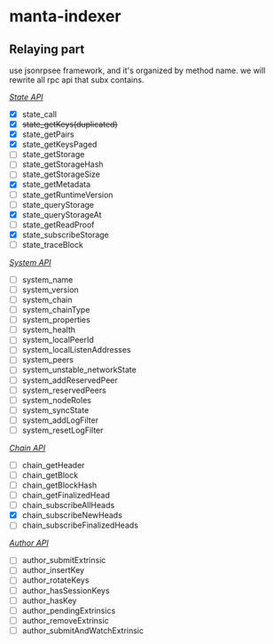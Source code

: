 # manta-indexer

## Relaying part

use jsonrpsee framework, and it's organized by method name.
we will rewrite all rpc api that subx contains.

*[State API](https://github.com/paritytech/substrate/blob/master/client/rpc-api/src/state/mod.rs)*

+ [x] state_call
+ [x] ~~state_getKeys(duplicated)~~
+ [x] state_getPairs
+ [x] state_getKeysPaged
+ [ ] state_getStorage
+ [ ] state_getStorageHash
+ [ ] state_getStorageSize
+ [x] state_getMetadata
+ [ ] state_getRuntimeVersion
+ [ ] state_queryStorage
+ [x] state_queryStorageAt
+ [ ] state_getReadProof
+ [x] state_subscribeStorage
+ [ ] state_traceBlock

*[System API](https://github.com/paritytech/substrate/blob/master/client/rpc-api/src/system/mod.rs#L33)*

+ [ ] system_name
+ [ ] system_version
+ [ ] system_chain
+ [ ] system_chainType
+ [ ] system_properties
+ [ ] system_health
+ [ ] system_localPeerId
+ [ ] system_localListenAddresses
+ [ ] system_peers
+ [ ] system_unstable_networkState
+ [ ] system_addReservedPeer
+ [ ] system_reservedPeers
+ [ ] system_nodeRoles
+ [ ] system_syncState
+ [ ] system_addLogFilter
+ [ ] system_resetLogFilter

*[Chain API](https://github.com/paritytech/substrate/blob/master/client/rpc-api/src/chain/mod.rs#L27)*

+ [ ] chain_getHeader
+ [ ] chain_getBlock
+ [ ] chain_getBlockHash
+ [ ] chain_getFinalizedHead
+ [ ] chain_subscribeAllHeads
+ [x] chain_subscribeNewHeads
+ [ ] chain_subscribeFinalizedHeads

*[Author API](https://github.com/paritytech/substrate/blob/master/client/rpc-api/src/author/mod.rs#L30)*

+ [ ] author_submitExtrinsic
+ [ ] author_insertKey
+ [ ] author_rotateKeys
+ [ ] author_hasSessionKeys
+ [ ] author_hasKey
+ [ ] author_pendingExtrinsics
+ [ ] author_removeExtrinsic
+ [ ] author_submitAndWatchExtrinsic
